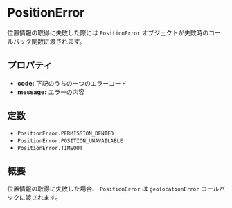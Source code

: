PositionError
================

位置情報の取得に失敗した際には `PositionError` オブジェクトが失敗時のコールバック関数に渡されます。

プロパティ
----------

- __code:__ 下記のうちの一つのエラーコード
- __message:__ エラーの内容

定数
---------

- `PositionError.PERMISSION_DENIED`
- `PositionError.POSITION_UNAVAILABLE`
- `PositionError.TIMEOUT`

概要
-----------

位置情報の取得に失敗した場合、 `PositionError` は `geolocationError` コールバックに渡されます。



